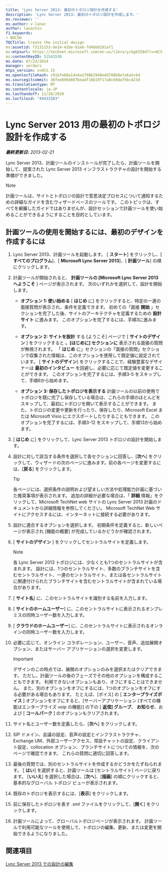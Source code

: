 ```yaml
---
title: 'Lync Server 2013: 最初のトポロジ設計を作成する'
description: 'Lync Server 2013: 最初のトポロジ設計を作成します。'
ms.reviewer: ''
ms.author: v-lanac
author: lanachin
f1.keywords:
- NOCSH
TOCTitle: Create the initial design
ms:assetid: f3131153-de14-41be-b1e6-7d4bb0191af1
ms:mtpsurl: https://technet.microsoft.com/en-us/library/Gg615047(v=OCS.15)
ms:contentKeyID: 51541530
ms.date: 07/23/2014
manager: serdars
mtps_version: v=OCS.15
ms.openlocfilehash: c91bfe68a1de4a1f9862948edd708b8efa6a5c6d
ms.sourcegitcommit: 36fee89bb887bea4f18b19f17a8c69daf5bc423d
ms.translationtype: MT
ms.contentlocale: ja-JP
ms.lasthandoff: 11/26/2020
ms.locfileid: "49431583"
---
```

# <a name="create-the-initial-topology-design-for-lync-server-2013"></a>Lync Server 2013 用の最初のトポロジ設計を作成する

<div data-xmlns="http://www.w3.org/1999/xhtml">

<div class="topic" data-xmlns="http://www.w3.org/1999/xhtml" data-msxsl="urn:schemas-microsoft-com:xslt" data-cs="https://msdn.microsoft.com/">

<div data-asp="https://msdn2.microsoft.com/asp">



</div>

<div id="mainSection">

<div id="mainBody">

<span> </span>

_**最終更新日:** 2013-02-21_

Lync Server 2013、計画ツールのインストールが完了したら、計画ツールを開始して、提案された Lync Server 2013 インフラストラクチャの設計を開始する準備ができました。

<div>


> [!NOTE]  
> 計画ツールは、サイトとトポロジの設計で意思決定プロセスについて通知するための詳細なガイドを含むウィザードベースのツールです。 このトピックは、すべてを網羅したガイドではありませんが、設計セッションで計画ツールを使い始めることができるようにすることを目的としています。



</div>

<div>

## <a name="to-get-started-using-the-planning-tool-and-create-the-initial-design"></a>計画ツールの使用を開始するには、最初のデザインを作成するには

1.  Lync Server 2013、計画ツールを起動します。 [ **スタート**] をクリックし、[ **すべてのプログラム**]、[ **Microsoft Lync Server 2013**]、[ **計画ツール**] の順にクリックします。

2.  計画ツールが開始されると、 **計画ツールの [Microsoft Lync Server 2013 へようこそ** ] ページが表示されます。 次のいずれかを選択して、設計を開始します。
    
      - **オプション 1: 使い始める**   [ **はじめ** に] をクリックすると、特定の一連の面接質問が表示され、条件を定義できます。 初めての「面接 **開始** 」セクションを完了した後、サイトのアーキテクチャを定義するための **設計サイト** に進みます。 このオプションを完了するには、手順3に進みます。
    
      - **オプション 2: サイトを設計**   する  [ようこそ] ページで [ **サイトのデザイン** ] をクリックすると **、[はじめに] セクションに** 表示される面接の質問が無視されます。 「 **はじめ** に」セクションの「面接の質問」セクションで収集された情報は、このオプションを使用して既定値に設定されています。 [ **サイトのデザイン**] をクリックすることで、経験豊富なデザイナーは **最初のインタビュー** を回避し、必要に応じて既定値を変更することができます。 このオプションを完了するには、手順3-5 をスキップして、手順6から始めます。
    
      - **オプション 3: 保存したトポロジを表示する**   計画ツールの以前の使用でトポロジを既に完了し保存している場合は、これらの手順のほとんどをスキップして、最初にトポロジを開いて表示することができます。 また、トポロジの変更や更新を行ったり、保存したり、Microsoft Excel または Microsoft Visio にエクスポートしたりすることもできます。 このオプションを完了するには、手順3-12 をスキップして、手順13から始めます。

3.  [ **はじめ** に] をクリックして、Lync Server 2013 トポロジの設計を開始します。

4.  設計に対して該当する条件を選択して各セクションに回答し、[**次へ**] をクリックして、ウィザードの次のページに進みます。前の各ページを変更するには、[**戻る**] をクリックします。
    
    <div>
    

    > [!TIP]  
    > 各ページには、選択条件の説明および望ましい方法や処理能力計画に基づいた推奨事項が表示されます。 追加の詳細が必要な場合は、「 <STRONG>詳細</STRONG> 情報」をクリックして、Microsoft TechNet web サイトの Lync Server 2013 計画のドキュメントから詳細情報を参照してください。 Microsoft TechNet Web サイトにアクセスするには、インターネットに接続する必要があります。

    
    </div>

5.  設計に適合するオプションを選択します。 初期条件を定義すると、新しいページが表示され [機能の概要] が完成しているかどうかが確認されます。

6.  [ **サイトのデザイン** ] をクリックしてセントラルサイトを定義します。
    
    <div>
    

    > [!NOTE]  
    > 各 Lync Server 2013 トポロジには、少なくとも1つのセントラルサイトが含まれます。 設計には、1つのセントラルサイト、多数のブランチサイトを含むセントラルサイト、一連のセントラルサイト、または各セントラルサイトに関連付けられたブランチサイトを含むセントラルサイトが含まれている場合があります。

    
    </div>

7.  [ **サイト名**] に、このセントラルサイトを識別する名前を入力します。

8.  [ **サイトのホームユーザー**] に、このセントラルサイトに表示されるオンプレミスの同時ユーザー数を入力します。

9.  [ **クラウドのホームユーザー**] に、このセントラルサイトに表示されるオンラインの同時ユーザー数を入力します。

10. 必要に応じて、オンライン コラボレーション、ユーザー、音声、追加展開オプション、またはサーバー アプリケーションの選択を変更します。
    
    <div>
    

    > [!IMPORTANT]  
    > デザインのこの時点では、展開のオプションのみを選択またはクリアできます。 ただし、計画ツールの後のフェーズでその他のオプションを構成することもできます。 利用できないオプションもあり、オフにすることはできません。 また、別のオプションをオフにするには、1つのオプションをオフにする必要がある場合もあります。 たとえば、[ボイス] の [ <STRONG>エンタープライズボイス</STRONG> ] オプションをオフにすると、[サーバーアプリケーション (すべての機能はエンタープライズ voip の機能)] の下の [ <STRONG>返信] グループ</STRONG>、 <STRONG>お知らせ</STRONG>、および [ <STRONG>コールパーク</STRONG> ] のオプションもクリアされます。

    
    </div>

11. サイト名とユーザー数を定義したら、[**次へ**] をクリックします。

12. SIP ドメイン、会議の設定、音声の設定とインフラストラクチャ、Exchange UM、外部ユーザーアクセス、常設チャットの設定、クライアント設定、collocation オプション、ブランチサイトについての情報を、次のページで確認できます。 これらの質問に適切に回答します。

13. 最後の質問では、別のセントラルサイトを作成するかどうかをたずねられます。 [ **はい**] を選択すると、計画ツールは [セントラルサイト] ページに戻ります。 [**いいえ**] を選択した場合は、[**次へ**]、[**描画**] の順にクリックすると、基本的なグローバル トポロジ ビューが表示されます。

14. 既存のトポロジを表示するには、[**表示**] をクリックします。

15. 前に保存したトポロジを表す .xml ファイルをクリックして、[**開く**] をクリックします。

16. 計画ツールによって、グローバルトポロジページが表示されます。 計画ツールで利用可能なツールを使用して、トポロジの編集、更新、または変更を開始できるようになりました。

</div>

<div>

## <a name="see-also"></a>関連項目


[Lync Server 2013 での設計の編集](lync-server-2013-editing-the-design.md)  
  

</div>

</div>

<span> </span>

</div>

</div>

</div>

